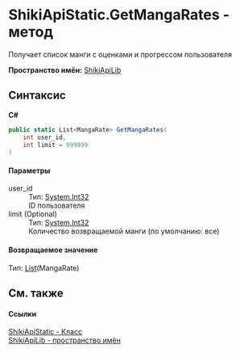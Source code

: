 # ShikiApiStatic.GetMangaRates - метод


Получает список манги с оценками и прогрессом пользователя

**Пространство имён:**&nbsp;<a target="_blank" href="N_ShikiApiLib.md">ShikiApiLib</a>

## Синтаксис

**C#**<br />
``` C#
public static List<MangaRate> GetMangaRates(
	int user_id,
	int limit = 999999
)
```


#### Параметры
<dl>
	<dt>user_id</dt>
	<dd>Тип:&nbsp;<a target="_blank" href="http://msdn2.microsoft.com/ru-ru/library/td2s409d" target="_top">System.Int32</a>
		<br />ID пользователя
	</dd>
	<dt>limit (Optional)</dt>
	<dd>Тип:&nbsp;<a target="_blank" href="http://msdn2.microsoft.com/ru-ru/library/td2s409d" target="_top">System.Int32</a>
		<br />Количество возвращаемой манги (по умолчанию: все)
	</dd>
</dl>

#### Возвращаемое значение
Тип:&nbsp;<a target="_blank" href="http://msdn2.microsoft.com/ru-ru/library/6sh2ey19" target="_top">List</a>(MangaRate)

## См. также


#### Ссылки
<a target="_blank" href="T_ShikiApiLib_ShikiApiStatic.md">ShikiApiStatic - Класс</a>
<br />
<a target="_blank" href="N_ShikiApiLib.md">ShikiApiLib - пространство имён</a>
<br />